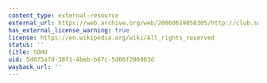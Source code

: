 ```yaml
---
content_type: external-resource
external_url: https://web.archive.org/web/20060619050305/http://club.sohu.com/zhuanti/muzimei/muzimei.htm
has_external_license_warning: true
license: https://en.wikipedia.org/wiki/All_rights_reserved
status: ''
title: SOHU
uid: 5d075a7d-38f1-4beb-b67c-5d66f200903d
wayback_url: ''
---
```

